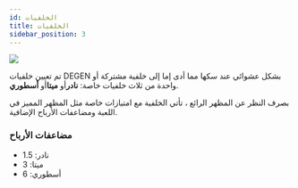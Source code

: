 ```yaml
---
id: الخلفيات
title: الخلفيات
sidebar_position: 3
---
```


![](/img/rngBackgrounds.gif)

تم تعيين خلفيات DEGEN بشكل عشوائي عند سكها مما أدى إما إلى خلفية مشتركة أو واحدة من ثلاث خلفيات خاصة: **نادر**أو **ميتا**أو **أسطوري**.

بصرف النظر عن المظهر الرائع ، تأتي الخلفية مع امتيازات خاصة مثل المظهر المميز في اللعبة ومضاعفات الأرباح الإضافية.

### مضاعفات الأرباح

- نادر: 1.5
- ميتا: 3
- أسطوري: 6
